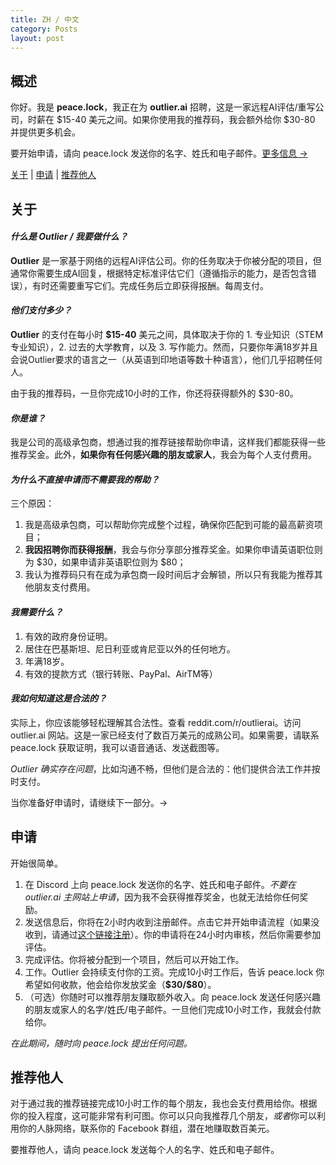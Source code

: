 ```yaml
---
title: ZH / 中文
category: Posts
layout: post
---
```


## 概述

你好。我是 **peace.lock**，我正在为 **outlier.ai** 招聘，这是一家远程AI评估/重写公司，时薪在 &#36;15-40 美元之间。如果你使用我的推荐码，我会额外给你 &#36;30-80 并提供更多机会。

要开始申请，请向 peace.lock 发送你的名字、姓氏和电子邮件。[更多信息 →](#申请)

[关于](#关于) | [申请](#申请) | [推荐他人](#推荐他人)

## 关于

#### ***什么是 Outlier / 我要做什么？***
**Outlier** 是一家基于网络的远程AI评估公司。你的任务取决于你被分配的项目，但通常你需要生成AI回复，根据特定标准评估它们（遵循指示的能力，是否包含错误），有时还需要重写它们。完成任务后立即获得报酬。每周支付。

#### ***他们支付多少？***
**Outlier** 的支付在每小时 **&#36;15-40** 美元之间，具体取决于你的 1. 专业知识（STEM专业知识），2. 过去的大学教育，以及 3. 写作能力。然而，只要你年满18岁并且会说Outlier要求的语言之一（从英语到印地语等数十种语言），他们几乎招聘任何人。

由于我的推荐码，一旦你完成10小时的工作，你还将获得额外的 &#36;30-80。

#### ***你是谁？***
我是公司的高级承包商，想通过我的推荐链接帮助你申请，这样我们都能获得一些推荐奖金。此外，**如果你有任何感兴趣的朋友或家人**，我会为每个人支付费用。

#### ***为什么不直接申请而不需要我的帮助？***
三个原因：
1. 我是高级承包商，可以帮助你完成整个过程，确保你匹配到可能的最高薪资项目；
2. **我因招聘你而获得报酬**，我会与你分享部分推荐奖金。如果你申请英语职位则为 &#36;30，如果申请非英语职位则为 &#36;80；
3. 我认为推荐码只有在成为承包商一段时间后才会解锁，所以只有我能为推荐其他朋友支付费用。

#### ***我需要什么？***
1. 有效的政府身份证明。
2. 居住在巴基斯坦、尼日利亚或肯尼亚以外的任何地方。
3. 年满18岁。
4. 有效的提款方式（银行转账、PayPal、AirTM等）

#### ***我如何知道这是合法的？***
实际上，你应该能够轻松理解其合法性。查看 reddit.com/r/outlierai。访问 outlier.ai 网站。这是一家已经支付了数百万美元的成熟公司。如果需要，请联系 peace.lock 获取证明，我可以语音通话、发送截图等。

*Outlier 确实存在问题*，比如沟通不畅，但他们是合法的：他们提供合法工作并按时支付。

当你准备好申请时，请继续下一部分。→

## 申请

开始很简单。
1. 在 Discord 上向 peace.lock 发送你的名字、姓氏和电子邮件。*不要在 outlier.ai 主网站上申请*，因为我不会获得推荐奖金，也就无法给你任何奖励。
2. 发送信息后，你将在2小时内收到注册邮件。点击它并开始申请流程（如果没收到，请通过[这个链接注册](https://app.outlier.ai/expert/opportunities?utm_source=referral&referring_user=d3bf6092b1a733669e655ccf33e5ffd911818e6b86b4cc2b7e88b158e5294ff2741052fd3655d428ce07ec973568d167)）。你的申请将在24小时内审核，然后你需要参加评估。
3. 完成评估。你将被分配到一个项目，然后可以开始工作。
4. 工作。Outlier 会持续支付你的工资。完成10小时工作后，告诉 peace.lock 你希望如何收款，他会给你发放奖金（**&#36;30/&#36;80**）。
5. （可选）你随时可以推荐朋友赚取额外收入。向 peace.lock 发送任何感兴趣的朋友或家人的名字/姓氏/电子邮件。一旦他们完成10小时工作，我就会付款给你。

*在此期间，随时向 peace.lock 提出任何问题。*

## 推荐他人

对于通过我的推荐链接完成10小时工作的每个朋友，我也会支付费用给你。根据你的投入程度，这可能非常有利可图。你可以只向我推荐几个朋友，*或者*你可以利用你的人脉网络，联系你的 Facebook 群组，潜在地赚取数百美元。

要推荐他人，请向 peace.lock 发送每个人的名字、姓氏和电子邮件。